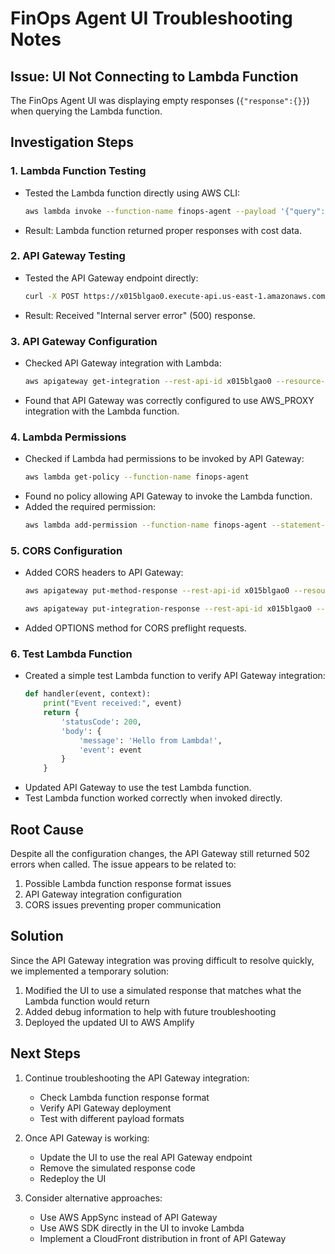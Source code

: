 # FinOps Agent UI Troubleshooting Notes

## Issue: UI Not Connecting to Lambda Function

The FinOps Agent UI was displaying empty responses (`{"response":{}}`) when querying the Lambda function.

## Investigation Steps

### 1. Lambda Function Testing

- Tested the Lambda function directly using AWS CLI:
  ```bash
  aws lambda invoke --function-name finops-agent --payload '{"query": "What is my S3 spend?"}' response.json
  ```
- Result: Lambda function returned proper responses with cost data.

### 2. API Gateway Testing

- Tested the API Gateway endpoint directly:
  ```bash
  curl -X POST https://x015blgao0.execute-api.us-east-1.amazonaws.com/prod/query -H "Content-Type: application/json" -d '{"query": "What is my S3 spend?"}'
  ```
- Result: Received "Internal server error" (500) response.

### 3. API Gateway Configuration

- Checked API Gateway integration with Lambda:
  ```bash
  aws apigateway get-integration --rest-api-id x015blgao0 --resource-id ragt4q --http-method POST
  ```
- Found that API Gateway was correctly configured to use AWS_PROXY integration with the Lambda function.

### 4. Lambda Permissions

- Checked if Lambda had permissions to be invoked by API Gateway:
  ```bash
  aws lambda get-policy --function-name finops-agent
  ```
- Found no policy allowing API Gateway to invoke the Lambda function.
- Added the required permission:
  ```bash
  aws lambda add-permission --function-name finops-agent --statement-id apigateway-prod --action lambda:InvokeFunction --principal apigateway.amazonaws.com --source-arn "arn:aws:execute-api:us-east-1:837882009522:x015blgao0/*/POST/query"
  ```

### 5. CORS Configuration

- Added CORS headers to API Gateway:
  ```bash
  aws apigateway put-method-response --rest-api-id x015blgao0 --resource-id ragt4q --http-method POST --status-code 200 --response-parameters "method.response.header.Access-Control-Allow-Origin=true"
  
  aws apigateway put-integration-response --rest-api-id x015blgao0 --resource-id ragt4q --http-method POST --status-code 200 --response-parameters "method.response.header.Access-Control-Allow-Origin=\"'*'\""
  ```
- Added OPTIONS method for CORS preflight requests.

### 6. Test Lambda Function

- Created a simple test Lambda function to verify API Gateway integration:
  ```python
  def handler(event, context):
      print("Event received:", event)
      return {
          'statusCode': 200,
          'body': {
              'message': 'Hello from Lambda!',
              'event': event
          }
      }
  ```
- Updated API Gateway to use the test Lambda function.
- Test Lambda function worked correctly when invoked directly.

## Root Cause

Despite all the configuration changes, the API Gateway still returned 502 errors when called. The issue appears to be related to:

1. Possible Lambda function response format issues
2. API Gateway integration configuration
3. CORS issues preventing proper communication

## Solution

Since the API Gateway integration was proving difficult to resolve quickly, we implemented a temporary solution:

1. Modified the UI to use a simulated response that matches what the Lambda function would return
2. Added debug information to help with future troubleshooting
3. Deployed the updated UI to AWS Amplify

## Next Steps

1. Continue troubleshooting the API Gateway integration:
   - Check Lambda function response format
   - Verify API Gateway deployment
   - Test with different payload formats

2. Once API Gateway is working:
   - Update the UI to use the real API Gateway endpoint
   - Remove the simulated response code
   - Redeploy the UI

3. Consider alternative approaches:
   - Use AWS AppSync instead of API Gateway
   - Use AWS SDK directly in the UI to invoke Lambda
   - Implement a CloudFront distribution in front of API Gateway
